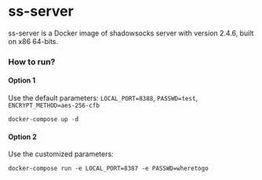 # ss-server
ss-server is a Docker image of shadowsocks server with version 2.4.6, built on x86 64-bits.

### How to run? 

#### Option 1 
Use the default parameters: `LOCAL_PORT=8388`, `PASSWD=test`, `ENCRYPT_METHOD=aes-256-cfb`
```
docker-compose up -d
```
#### Option 2
Use the customized parameters: 
```
docker-compose run -e LOCAL_PORT=8387 -e PASSWD=wheretogo
```
